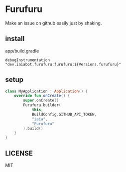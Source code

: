 # Furufuru

Make an issue on github easily just by shaking.

## install

app/build.gradle

```
debugInstrumentation "dev.iaiabot.furufuru:furufuru:${Versions.furufuru}"
```

## setup

```kotlin
class MyApplication : Application() {
    override fun onCreate() {
        super.onCreate()
        Furufuru.builder(
            this,
            BuildConfig.GITHUB_API_TOKEN,
            "iaia",
            "Furufuru"
        ).build()
    }
}
```

## LICENSE

MIT
